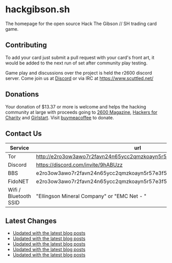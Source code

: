 # hackgibson.sh
The homepage for the open source Hack The Gibson // SH trading card game.


## Contributing

To add your card just submit a pull request with your card's front art, it would be added to the next run of set after community play testing.

Game play and discussions over the project is held the r2600 discord server. Come join us at [Discord](https://discord.com/invite/9hABUzz) or via IRC at https://www.scuttled.net/


## Donations

Your donation of $13.37 or more is welcome and helps the hacking community at large with proceeds going to [2600 Magazine](https://2600.com/), [Hackers for Charity](https://hackersforcharity.org) and [Girlstart](https://girlstart.org).  Visit [buymeacoffee](https://www.buymeacoffee.com/hackgibson.sh) to donate.


## Contact Us

Service | url
-|-
Tor | http://e2ro3ow3awo7r2favn24n65ycc2qmzkoayn5r57e3f56nvjwdcgg32ad.onion
Discord | https://discord.com/invite/9hABUzz
BBS | e2ro3ow3awo7r2favn24n65ycc2qmzkoayn5r57e3f56nvjwdcgg32ad.onion:23
FidoNET | e2ro3ow3awo7r2favn24n65ycc2qmzkoayn5r57e3f56nvjwdcgg32ad.onion:24554
Wifi / Bluetooth SSID | "Ellingson Mineral Company" or "EMC Net - <fidonet address>"

## Latest Changes
<!-- BLOG-POST-LIST:START -->
- [Updated with the latest blog posts](https://github.com/DFW2600/hackgibson.sh/commit/969103a5a2ce8b7787d6b7ad0c18f3e2e584714b)
- [Updated with the latest blog posts](https://github.com/DFW2600/hackgibson.sh/commit/f64a4319a98555a0ff9e67cc9da2c46415e22e8d)
- [Updated with the latest blog posts](https://github.com/DFW2600/hackgibson.sh/commit/91b87ae5da7ca018d625c77bc1f64797bef8db0e)
- [Updated with the latest blog posts](https://github.com/DFW2600/hackgibson.sh/commit/1481f74d4f9e8ea65bef338c0878c8592f64f7d2)
- [Updated with the latest blog posts](https://github.com/DFW2600/hackgibson.sh/commit/320db6808e3c743e62ab37331e222302885fd7c3)
<!-- BLOG-POST-LIST:END -->
